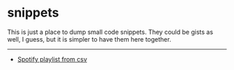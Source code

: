 # snippets
This is just a place to dump small code snippets. They could be gists as well, I guess, but it is simpler to have them here together.

______

- [Spotify playlist from csv](./spoti-playlist-maker.md)
